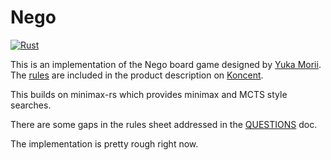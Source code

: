 Nego
==

[![Rust](https://github.com/thomasmarsh/nego/actions/workflows/rust.yml/badge.svg)](https://github.com/thomasmarsh/nego/actions/workflows/rust.yml)

This is an implementation of the Nego board game designed by
[Yuka Morii](http://www.yuka-design.com). The [rules](doc/nego-rule.pdf)
are included in the product description on [Koncent](https://koncent.jp/view/item/000000001904).


This builds on minimax-rs which provides minimax and MCTS style searches.

There are some gaps in the rules sheet addressed in the [QUESTIONS](doc/QUESTIONS.md) doc.

The implementation is pretty rough right now.
